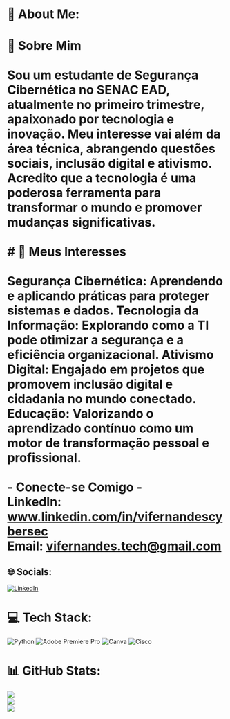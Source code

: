 # 💫 About Me:
# 👋 Sobre Mim<br><br>Sou um estudante de Segurança Cibernética no SENAC EAD, atualmente no primeiro trimestre, apaixonado por tecnologia e inovação. Meu interesse vai além da área técnica, abrangendo questões sociais, inclusão digital e ativismo. Acredito que a tecnologia é uma poderosa ferramenta para transformar o mundo e promover mudanças significativas.<br><br># 🌟 Meus Interesses<br><br>Segurança Cibernética: Aprendendo e aplicando práticas para proteger sistemas e dados. Tecnologia da Informação: Explorando como a TI pode otimizar a segurança e a eficiência organizacional. Ativismo Digital: Engajado em projetos que promovem inclusão digital e cidadania no mundo conectado. Educação: Valorizando o aprendizado contínuo como um motor de transformação pessoal e profissional.<br><br>- Conecte-se Comigo -<br>LinkedIn: www.linkedin.com/in/vifernandescybersec<br>Email: vifernandes.tech@gmail.com


## 🌐 Socials:
[![LinkedIn](https://img.shields.io/badge/LinkedIn-%230077B5.svg?logo=linkedin&logoColor=white)](https://www.linkedin.com/in/vifernandescybersec) 

# 💻 Tech Stack:
![Python](https://img.shields.io/badge/python-3670A0?style=for-the-badge&logo=python&logoColor=ffdd54) ![Adobe Premiere Pro](https://img.shields.io/badge/Adobe%20Premiere%20Pro-9999FF.svg?style=for-the-badge&logo=Adobe%20Premiere%20Pro&logoColor=white) ![Canva](https://img.shields.io/badge/Canva-%2300C4CC.svg?style=for-the-badge&logo=Canva&logoColor=white) ![Cisco](https://img.shields.io/badge/cisco-%23049fd9.svg?style=for-the-badge&logo=cisco&logoColor=black)
# 📊 GitHub Stats:
![](https://github-readme-stats.vercel.app/api?username=Vifernandestech&theme=nord&hide_border=false&include_all_commits=false&count_private=false)<br/>
![](https://github-readme-streak-stats.herokuapp.com/?user=Vifernandestech&theme=nord&hide_border=false)<br/>
![](https://github-readme-stats.vercel.app/api/top-langs/?username=Vifernandestech&theme=nord&hide_border=false&include_all_commits=false&count_private=false&layout=compact)

<!-- Proudly created with GPRM ( https://gprm.itsvg.in ) -->
